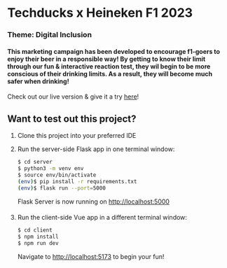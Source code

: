 # Techducks x Heineken F1 2023

### Theme: Digital Inclusion

#### This marketing campaign has been developed to encourage f1-goers to enjoy their beer in a responsible way! By getting to know their limit through our fun & interactive reaction test, they wil begin to be more conscious of their drinking limits. As a result, they will become much safer when drinking!

Check out our live version & give it a try [here](https://testdriven.io/developing-a-single-page-app-with-flask-and-vuejs)!

## Want to test out this project?

1. Clone this project into your preferred IDE

2. Run the server-side Flask app in one terminal window:

    ```sh
    $ cd server
    $ python3 -m venv env
    $ source env/bin/activate
    (env)$ pip install -r requirements.txt
    (env)$ flask run --port=5000
    ```

    Flask Server is now running on [http://localhost:5000](http://localhost:5173)
####

3. Run the client-side Vue app in a different terminal window:

    ```sh
    $ cd client
    $ npm install
    $ npm run dev
    ```

    Navigate to [http://localhost:5173](http://localhost:5173) to begin your fun!
